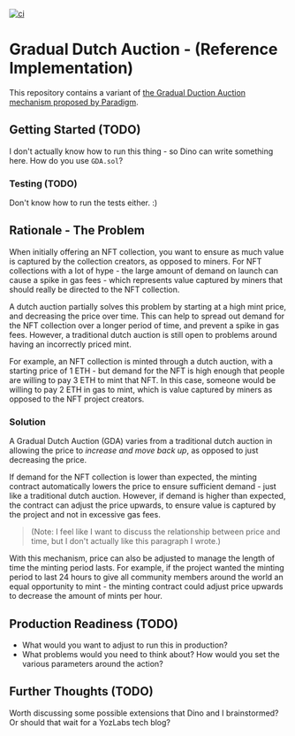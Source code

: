 [![ci](https://github.com/yozlabs/gda/actions/workflows/run_tests.yml/badge.svg)](https://github.com/yozlabs/gda/actions/workflows/run_tests.yml)

# Gradual Dutch Auction - (Reference Implementation)

This repository contains a variant of [the Gradual Duction Auction mechanism proposed by Paradigm](https://www.paradigm.xyz/2022/04/gda).

## Getting Started (TODO)

I don't actually know how to run this thing - so Dino can write something here. How do you use `GDA.sol`?

### Testing (TODO)

Don't know how to run the tests either. :)
## Rationale - The Problem

When initially offering an NFT collection, you want to ensure as much value is captured by the collection creators, as opposed to miners. For NFT collections with a lot of hype - the large amount of demand on launch can cause a spike in gas fees - which represents value captured by miners that should really be directed to the NFT collection.

A dutch auction partially solves this problem by starting at a high mint price, and decreasing the price over time. This can help to spread out demand for the NFT collection over a longer period of time, and prevent a spike in gas fees. However, a traditional dutch auction is still open to problems around having an incorrectly priced mint.

For example, an NFT collection is minted through a dutch auction, with a starting price of 1 ETH - but demand for the NFT is high enough that people are willing to pay 3 ETH to mint that NFT. In this case, someone would be willing to pay 2 ETH in gas to mint, which is value captured by miners as opposed to the NFT project creators.

### Solution

A Gradual Dutch Auction (GDA) varies from a traditional dutch auction in allowing the price to _increase and move back up_, as opposed to just decreasing the price.

If demand for the NFT collection is lower than expected, the minting contract automatically lowers the price to ensure sufficient demand - just like a traditional dutch auction. However, if demand is higher than expected, the contract can adjust the price upwards, to ensure value is captured by the project and not in excessive gas fees.

> (Note: I feel like I want to discuss the relationship between price and time, but I don't actually like this paragraph I wrote.)

With this mechanism, price can also be adjusted to manage the length of time the minting period lasts. For example, if the project wanted the minting period to last 24 hours to give all community members around the world an equal opportunity to mint - the minting contract could adjust price upwards to decrease the amount of mints per hour.

## Production Readiness (TODO)

- What would you want to adjust to run this in production?
- What problems would you need to think about? How would you set the various parameters around the action?

## Further Thoughts (TODO)

Worth discussing some possible extensions that Dino and I brainstormed? Or should that wait for a YozLabs tech blog?
